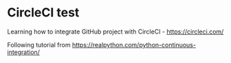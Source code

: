 # CircleCI test

Learning how to integrate GitHub project with CircleCI - https://circleci.com/

Following tutorial from https://realpython.com/python-continuous-integration/
